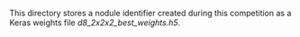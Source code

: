 This directory stores a nodule identifier created during this competition as a Keras weights file *d8_2x2x2_best_weights.h5*.
